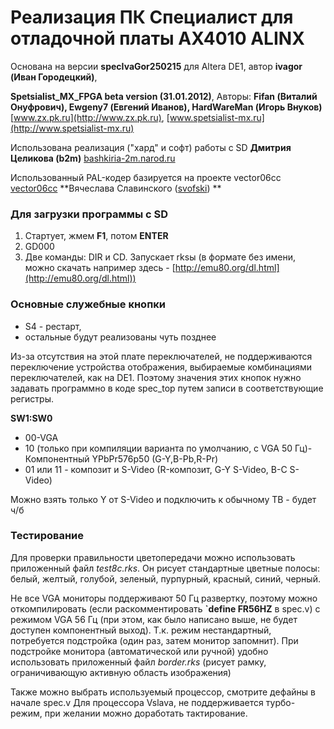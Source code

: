 # Реализация ПК Специалист для отладочной платы AX4010 ALINX

Основана на версии **specIvaGor250215** для Altera DE1, автор **ivagor (Иван Городецкий)**,

**Spetsialist_MX_FPGA beta version (31.01.2012)**, Авторы: **Fifan (Виталий Онуфрович), Ewgeny7 (Евгений Иванов), HardWareMan (Игорь Внуков)**
 [www.zx.pk.ru](http://www.zx.pk.ru), [www.spetsialist-mx.ru](http://www.spetsialist-mx.ru)

Использована реализация ("хард" и софт) работы с SD **Дмитрия Целикова (b2m)** [bashkiria-2m.narod.ru](http://bashkiria-2m.narod.ru/)

Использованный PAL-кодер базируется на проекте vector06cc [vector06cc](https://code.google.com/p/vector06cc/)
**Вячеслава Славинского ([svofski](http://sensi.org/~svo)) **



### Для загрузки программы с SD

1. Стартует, жмем **F1**, потом **ENTER**
2. GD000
3. Две команды: DIR и СD. Запускает rksы (в формате без имени, можно скачать например здесь - [http://emu80.org/dl.html](http://emu80.org/dl.html))


### Основные служебные кнопки

- S4 - рестарт,
- остальные будут реализованы чуть позднее

Из-за отсутствия на этой плате переключателей, не поддерживаются переключение устройства отображения, выбираемые комбинациями переключателей, как на DE1.
Поэтому значения этих кнопок нужно задавать программно в коде spec_top путем записи в соответствующие регистры.

**SW1:SW0**

- 00-VGA
- 10 (только при компиляции варианта по умолчанию, с VGA 50 Гц)-Компонентный YPbPr576p50 (G-Y,B-Pb,R-Pr)
- 01 или 11 - композит и S-Video (R-композит, G-Y S-Video, B-С S-Video)

Можно взять только Y от S-Video и подключить к обычному ТВ - будет ч/б

### Тестирование
Для проверки правильности цветопередачи можно использовать приложенный файл *test8c.rks*. Он рисует стандартные цветные полосы: белый, желтый, голубой, зеленый, пурпурный, красный, синий, черный.

Не все VGA мониторы поддерживают 50 Гц развертку, поэтому можно откомпилировать (если раскомментировать **`define FR56HZ** в spec.v) с режимом VGA 56 Гц (при этом, как было написано выше, не будет доступен компонентный выход). Т.к. режим нестандартный, потребуется подстройка (один раз, затем монитор запомнит). При подстройке монитора (автоматической или ручной) удобно использовать приложенный файл *border.rks* (рисует рамку, ограничивающую активную область изображения)

Также можно выбрать используемый процессор, смотрите дефайны в начале spec.v
Для процессора Vslava, не поддерживается турбо-режим, при желании можно доработать тактирование.

